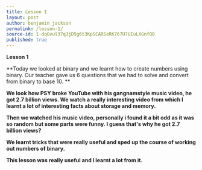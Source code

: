 ```yaml
---
title: Lesson 1
layout: post
author: benjamin jackson
permalink: /lesson-1/
source-id: 1-dqGvul37qJjD5g6t3KpSCARSeRK767U7UIuLXGnfQ0
published: true
---
```

**Lesson 1**

**Today we looked at binary and we learnt how to create numbers using binary. Our teacher gave us 6 questions that we had to solve and convert from binary to base 10. **

**We look how PSY broke YouTube with his gangnamstyle music video, he got 2.7 billion views. We watch a really interesting video from which I learnt a lot of interesting facts about storage and memory.**

**Then we watched his music video, personally i found it a bit odd as it was so random but some parts were funny. I guess that's why he got 2.7 billion views?**

**We learnt tricks that were really useful and sped up the course of working out numbers of binary.**

**This lesson was really useful and I learnt a lot from it.**

